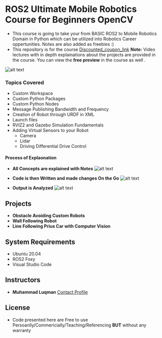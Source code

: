 # ROS2 Ultimate Mobile Robotics Course for Beginners OpenCV
- This course is going to take your from BASIC ROS2 to Mobile Robotics Domain in Python which can be utilized into Robotics Career oppertunities. Notes are also added as freebies :)
- This repository is for the course [Discounted_coupon_link](https://www.udemy.com/course/ros2-ultimate-mobile-robotics-course-for-beginners-opencv/?couponCode=TEACHMEROS) 
**Note:** Video lectures with in depth explainations about the projects are provided  in the course. You can view the **free preview** in the course as well .

![alt text](https://github.com/noshluk2/ROS2-Ultimate-Mobile-Robotics-Course/blob/main/Images/thumbnail.png)

### Topics Covered 
- Custom Workspace 
- Custom Python Packages
- Custom Python Nodes
- Message Publishing Bandwidth and Frequency 
- Creation of Robot through URDF in XML
- Launch files
- RVIZ2 and Gazebo Simulation Fundamentals 
- Adding Virtual Sensors to your Robot
  - Camera
  - Lidar
  - Driving Differential Drive Control

#### Process of Explaonation
- **All Concepts are explained with Notes**
![alt text](https://github.com/noshluk2/ROS2-Ultimate-Mobile-Robotics-Course/blob/main/Images/process_explanation.png)

- **Code is then Written and made changes On the Go**
![alt text](https://github.com/noshluk2/ROS2-Ultimate-Mobile-Robotics-Course/blob/main/Images/code.png)

- **Output is Analyzed**
![alt text](https://github.com/noshluk2/ROS2-Ultimate-Mobile-Robotics-Course/blob/main/Images/output.png)
  
  
## Projects
- **Obstacle Avoiding Custom Robots**
- **Wall Following Robot**
- **Line Following Prius Car with Computer Vision**

## System Requirements
- Ubuntu 20.04
- ROS2 Foxy
- Visual Studio Code


## Instructors
- **Muhammad Luqman** [Contact Profile](https://www.linkedin.com/in/muhammad-luqman-9b227a11b/)


   
## License
- Code presented here are Free to use Persoanlly/Commericially/Teaching/Referencing **BUT** without any warranty



